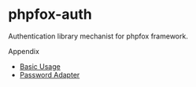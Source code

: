 phpfox-auth
================================
Authentication library mechanist for phpfox framework.

Appendix
- [Basic Usage](doc/basic_usage.md)
- [Password Adapter](doc/auth_password.md)


